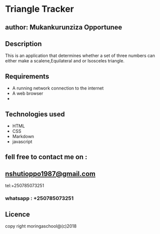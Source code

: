 # Triangle Tracker
## author: Mukankurunziza Opportunee
## Description
This is an application that determines whether a set of three numbers can either make a scalene,Equilateral and or Isosceles triangle.
## Requirements
* A running network connection to the internet
* A web browser
* 
## Technologies used
* HTML
* CSS
* Markdown
* javascript
## fell free to contact me on :
## nshutioppo1987@gmail.com 
tel:+250785073251
### whatsapp : +250785073251
## Licence
copy right moringaschool@(c)2018
